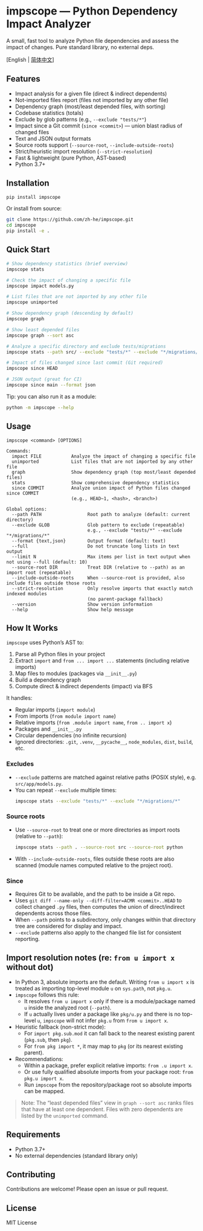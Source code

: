 # impscope — Python Dependency Impact Analyzer

A small, fast tool to analyze Python file dependencies and assess the impact of changes. Pure standard library, no external deps.

[English | [简体中文](README.zh-CN.md)]

## Features

- Impact analysis for a given file (direct & indirect dependents)
- Not-imported files report (files not imported by any other file)
- Dependency graph (most/least depended files, with sorting)
- Codebase statistics (totals)
- Exclude by glob patterns (e.g., `--exclude "tests/*"`)
- Impact since a Git commit (`since <commit>`) — union blast radius of changed files
- Text and JSON output formats
- Source roots support (`--source-root`, `--include-outside-roots`)
- Strict/heuristic import resolution (`--strict-resolution`)
- Fast & lightweight (pure Python, AST-based)
- Python 3.7+

## Installation

```bash
pip install impscope
```

Or install from source:

```bash
git clone https://github.com/zh-he/impscope.git
cd impscope
pip install -e .
```

## Quick Start

```bash
# Show dependency statistics (brief overview)
impscope stats

# Check the impact of changing a specific file
impscope impact models.py

# List files that are not imported by any other file
impscope unimported

# Show dependency graph (descending by default)
impscope graph

# Show least depended files
impscope graph --sort asc

# Analyze a specific directory and exclude tests/migrations
impscope stats --path src/ --exclude "tests/*" --exclude "*/migrations/*"

# Impact of files changed since last commit (Git required)
impscope since HEAD

# JSON output (great for CI)
impscope since main --format json
```

Tip: you can also run it as a module:

```bash
python -m impscope --help
```

## Usage

```text
impscope <command> [OPTIONS]

Commands:
  impact FILE           Analyze the impact of changing a specific file
  unimported            List files that are not imported by any other file
  graph                 Show dependency graph (top most/least depended files)
  stats                 Show comprehensive dependency statistics
  since COMMIT          Analyze union impact of Python files changed since COMMIT
                        (e.g., HEAD~1, <hash>, <branch>)

Global options:
  --path PATH                 Root path to analyze (default: current directory)
  --exclude GLOB              Glob pattern to exclude (repeatable)
                              e.g., --exclude "tests/*" --exclude "*/migrations/*"
  --format {text,json}        Output format (default: text)
  --full                      Do not truncate long lists in text output
  --limit N                   Max items per list in text output when not using --full (default: 10)
  --source-root DIR           Treat DIR (relative to --path) as an import root (repeatable)
  --include-outside-roots     When --source-root is provided, also include files outside those roots
  --strict-resolution         Only resolve imports that exactly match indexed modules
                              (no parent-package fallback)
  --version                   Show version information
  --help                      Show help message
```


## How It Works

`impscope` uses Python’s AST to:

1. Parse all Python files in your project
2. Extract `import` and `from ... import ...` statements (including relative imports)
3. Map files to modules (packages via `__init__.py`)
4. Build a dependency graph
5. Compute direct & indirect dependents (impact) via BFS

It handles:

- Regular imports (`import module`)
- From imports (`from module import name`)
- Relative imports (`from .module import name`, `from .. import x`)
- Packages and `__init__.py`
- Circular dependencies (no infinite recursion)
- Ignored directories: `.git`, `.venv`, `__pycache__`, `node_modules`, `dist`, `build`, etc.

### Excludes

- `--exclude` patterns are matched against relative paths (POSIX style), e.g. `src/app/models.py`.
- You can repeat `--exclude` multiple times:
  ```bash
  impscope stats --exclude "tests/*" --exclude "*/migrations/*"
  ```

### Source roots

- Use `--source-root` to treat one or more directories as import roots (relative to `--path`):
  ```bash
  impscope stats --path . --source-root src --source-root python
  ```
- With `--include-outside-roots`, files outside these roots are also scanned (module names computed relative to the project root).

### Since <commit>

- Requires Git to be available, and the path to be inside a Git repo.
- Uses `git diff --name-only --diff-filter=ACMR <commit>..HEAD` to collect changed `.py` files,
  then computes the union of direct/indirect dependents across those files.
- When `--path` points to a subdirectory, only changes within that directory tree are considered for display and impact.
- `--exclude` patterns also apply to the changed file list for consistent reporting.

## Import resolution notes (re: `from u import x` without dot)

- In Python 3, absolute imports are the default.
  Writing `from u import x` is treated as importing top-level module `u` on `sys.path`, not `pkg.u`.
- `impscope` follows this rule:
  - It resolves `from u import x` only if there is a module/package named `u` inside the analyzed root (`--path`).
  - If `u` actually lives under a package like `pkg/u.py` and there is no top-level `u`, `impscope` will not infer `pkg.u` from `from u import x`.
- Heuristic fallback (non-strict mode):
  - For `import pkg.sub.mod` it can fall back to the nearest existing parent (`pkg.sub`, then `pkg`).
  - For `from pkg import *`, it may map to `pkg` (or its nearest existing parent).
- Recommendations:
  - Within a package, prefer explicit relative imports: `from .u import x`.
  - Or use fully qualified absolute imports from your package root: `from pkg.u import x`.
  - Run `impscope` from the repository/package root so absolute imports can be mapped.

> Note: The “least depended files” view in `graph --sort asc` ranks files that have at least one dependent. Files with zero dependents are listed by the `unimported` command.

## Requirements

- Python 3.7+
- No external dependencies (standard library only)

## Contributing

Contributions are welcome! Please open an issue or pull request.

## License

MIT License
